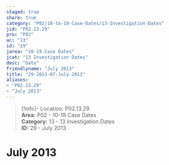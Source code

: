 ```yaml
---  
staged: true  
share: true  
category: "P02/10-to-19-Case-Dates/13-Investigation-Dates"  
jid: "P02.13.29"  
pro: "P02"  
ac: "13"  
id: "29"  
jarea: "10-19 Case Dates"  
jcat: "13 Investigation Dates"  
desc: "Date"  
friendlyname: "July 2013"  
title: "29-2013-07-July-2013"  
aliases:   
- "P02.13.29"  
- "July 2013"  
---  
```

>[!info]- Location: P02.13.29  
>**Area:** P02 - 10-19 Case Dates  
>**Category:** 13 - 13 Investigation Dates  
>**ID:** 29 - July 2013  
  
# July 2013  
